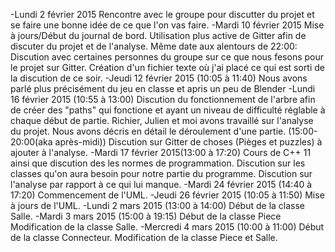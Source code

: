 -Lundi 2 février 2015
	Rencontre avec le groupe pour discutter du projet et se faire une bonne idée de ce que l'on vas faire.
-Mardi 10 février 2015
	Mise à jours/Début du journal de bord.
	Utilisation plus active de Gitter afin de discuter du projet et de l'analyse.
		Même date aux alentours de 22:00:
	Discution avec certaines personnes du groupe sur ce que nous fesons pour le projet sur Gitter.
	Création d'un fichier texte où j'ai placé ce qui est sorti de la discution de ce soir.
-Jeudi 12 février 2015 (10:05 à 11:40)
	Nous avons parlé plus précisément du jeu en classe et apris un peu de Blender
-Lundi 16 février 2015 (10:55 à 13:00)
	Discution du fonctionnement de l'arbre afin de créer des "paths" qui fonctione et ayant un niveau de difficulté réglable à chaque début de partie.
 	Richier, Julien et moi avons travaillé sur l'analyse du projet. Nous avons décris en détail le déroulement d'une partie.
			(15:00-20:00(aka après-midi))
	Discution sur Gitter de choses (Pièges et puzzles) à ajouter à l'analyse.
-Mardi 17 février 2015(13:00 à 17:20)
	Cours de C++ 11 ainsi que discution des les normes de programmation.
	Discution sur les classes qu'on aura besoin pour notre partie du programme.
	Discution sur l'analyse par rapport à ce qui lui manque.
-Mardi 24 février 2015 (14:40 à 17:20)
	Commencement de l'UML.
-Jeudi 26 février 2015 (10:05 à 11:50)
	Mise à jours de l'UML.
-Lundi 2 mars 2015 (13:00 à 14:00)
	Début de la classe Salle.
-Mardi 3 mars 2015 (15:00 à 19:15)
	Début de la classe Piece
	Modification de la classe Salle.
-Mercredi 4 mars 2015 (10:00 à 11:00)
	Début de la classe Connecteur.
	Modification de la classe Piece et Salle.